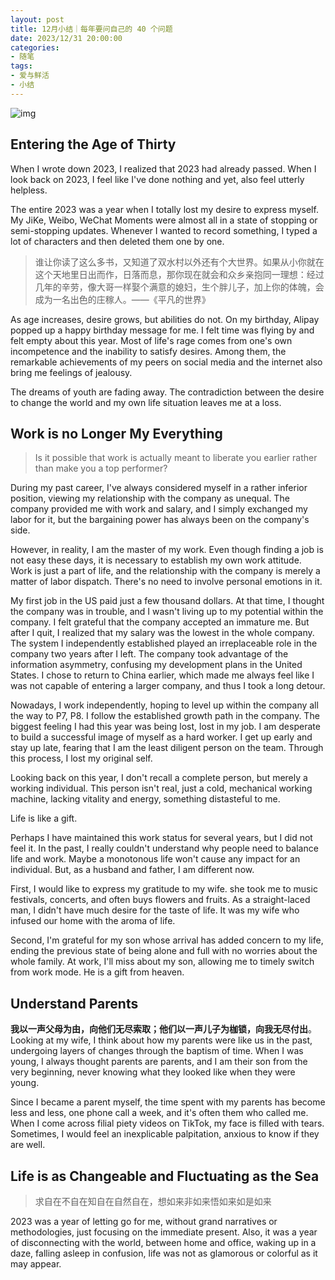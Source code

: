 ```yaml
---
layout: post
title: 12月小结｜每年要问自己的 40 个问题
date: 2023/12/31 20:00:00
categories:
- 随笔
tags:
- 爱与鲜活
- 小结
---
```

![img](https://pics.naaln.com/blog/2024-01-19-d01fec.jpeg-basicBlog)

## Entering the Age of Thirty

When I wrote down 2023, I realized that 2023 had already passed. When I look back on 2023, I feel like I've done nothing and yet, also feel utterly helpless.

The entire 2023 was a year when I totally lost my desire to express myself. My JiKe, Weibo, WeChat Moments were almost all in a state of stopping or semi-stopping updates. Whenever I wanted to record something, I typed a lot of characters and then deleted them one by one.

> 谁让你读了这么多书，又知道了双水村以外还有个大世界。如果从小你就在这个天地里日出而作，日落而息，那你现在就会和众乡亲抱同一理想：经过几年的辛劳，像大哥一样娶个满意的媳妇，生个胖儿子，加上你的体魄，会成为一名出色的庄稼人。——《平凡的世界》

As age increases, desire grows, but abilities do not. On my birthday, Alipay popped up a happy birthday message for me. I felt time was flying by and felt empty about this year. Most of life's rage comes from one's own incompetence and the inability to satisfy desires. Among them, the remarkable achievements of my peers on social media and the internet also bring me feelings of jealousy.

The dreams of youth are fading away. The contradiction between the desire to change the world and my own life situation leaves me at a loss.

## Work is no Longer My Everything

> Is it possible that work is actually meant to liberate you earlier rather than make you a top performer?

During my past career, I've always considered myself in a rather inferior position, viewing my relationship with the company as unequal. The company provided me with work and salary, and I simply exchanged my labor for it, but the bargaining power has always been on the company's side.

However, in reality, I am the master of my work. Even though finding a job is not easy these days, it is necessary to establish my own work attitude. Work is just a part of life, and the relationship with the company is merely a matter of labor dispatch. There's no need to involve personal emotions in it.

My first job in the US paid just a few thousand dollars. At that time, I thought the company was in trouble, and I wasn't living up to my potential within the company. I felt grateful that the company accepted an immature me. But after I quit, I realized that my salary was the lowest in the whole company. The system I independently established played an irreplaceable role in the company two years after I left. The company took advantage of the information asymmetry, confusing my development plans in the United States. I chose to return to China earlier, which made me always feel like I was not capable of entering a larger company, and thus I took a long detour.

Nowadays, I work independently, hoping to level up within the company all the way to P7, P8. I follow the established growth path in the company. The biggest feeling I had this year was being lost, lost in my job. I am desperate to build a successful image of myself as a hard worker. I get up early and stay up late, fearing that I am the least diligent person on the team. Through this process, I lost my original self.

Looking back on this year, I don't recall a complete person, but merely a working individual. This person isn't real, just a cold, mechanical working machine, lacking vitality and energy, something distasteful to me.

Life is like a gift.

Perhaps I have maintained this work status for several years, but I did not feel it. In the past, I really couldn't understand why people need to balance life and work. Maybe a monotonous life won't cause any impact for an individual. But, as a husband and father, I am different now.

First, I would like to express my gratitude to my wife. she took me to music festivals, concerts, and often buys flowers and fruits. As a straight-laced man, I didn't have much desire for the taste of life. It was my wife who infused our home with the aroma of life.

Second, I'm grateful for my son whose arrival has added concern to my life, ending the previous state of being alone and full with no worries about the whole family. At work, I'll miss about my son, allowing me to timely switch from work mode. He is a gift from heaven.

## Understand Parents

**我以一声父母为由，向他们无尽索取；他们以一声儿子为枷锁，向我无尽付出**。Looking at my wife, I think about how my parents were like us in the past, undergoing layers of changes through the baptism of time. When I was young, I always thought parents are parents, and I am their son from the very beginning, never knowing what they looked like when they were young.

Since I became a parent myself, the time spent with my parents has become less and less, one phone call a week, and it's often them who called me. When I come across filial piety videos on TikTok, my face is filled with tears. Sometimes, I would feel an inexplicable palpitation, anxious to know if they are well.

## Life is as Changeable and Fluctuating as the Sea

> 求自在不自在知自在自然自在，想如来非如来悟如来如是如来

2023 was a year of letting go for me, without grand narratives or methodologies, just focusing on the immediate present. Also, it was a year of disconnecting with the world, between home and office, waking up in a daze, falling asleep in confusion, life was not as glamorous or colorful as it may appear.
